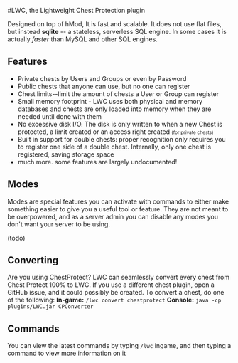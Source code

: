 #LWC, the Lightweight Chest Protection plugin

Designed on top of hMod, It is fast and scalable. It does not use flat files, but instead <b>sqlite</b> -- a stateless, serverless SQL engine. In some cases it is actually <i>faster</i> than MySQL and other SQL engines.

Features
----------------------

* Private chests by Users and Groups or even by Password
* Public chests that anyone can use, but no one can register
* Chest limits--limit the amount of chests a User or Group can register
* Small memory footprint - LWC uses both physical and memory databases and chests are only loaded into memory when they are needed until done with them
* No excessive disk I/O. The disk is only written to when a new Chest is protected, a limit created or an access right created <span style="font-size: .75em;">(for private chests)</span>
* Built in support for double chests: proper recognition only requires you to register one side of a double chest. Internally, only one chest is registered, saving storage space
* much more. some features are largely undocumented!

Modes
----------------------
Modes are special features you can activate with commands to either make something easier to give you a useful tool or feature. They are not meant to be overpowered, and as a server admin you can disable any modes you don't want your server to be using.

(todo)

Converting
----------------------

Are you using ChestProtect? LWC can seamlessly convert every chest from Chest Protect 100% to LWC. If you use a different chest plugin, open a GitHub issue, and it could possibly be created.
To convert a chest, do one of the following:
<b>In-game:</b> `/lwc convert chestprotect`
<b>Console:</b> `java -cp plugins/LWC.jar CPConverter`

Commands
----------------------
You can view the latest commands by typing `/lwc` ingame, and then typing a command to view more information on it